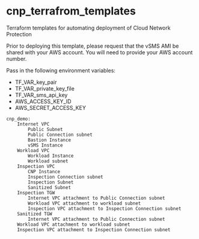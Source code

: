 # cnp_terrafrom_templates

Terraform templates for automating deployment of Cloud Network Protection

Prior to deploying this template, please request that the vSMS AMI be shared with your AWS account.  You will need to provide your AWS account number.

Pass in the following environment variables:
* TF_VAR_key_pair
* TF_VAR_private_key_file
* TF_VAR_sms_api_key
* AWS_ACCESS_KEY_ID
* AWS_SECRET_ACCESS_KEY

```
cnp_demo:
	Internet VPC
		Public Subnet
		Public Connection subnet
		Bastion Instance
		vSMS Instance
	Workload VPC
		Workload Instance
		Workload subnet
	Inspection VPC
		CNP Instance
		Inspection Connection subnet
		Inspection Subnet
		Sanitized Subnet
	Inspection TGW
		Internet VPC attachment to Public Connection subnet
		Workload VPC attachment to workload subnet
		Inspection VPC attachment to Inspection Connection subnet
	Sanitized TGW
		Internet VPC attachment to Public Connection subnet
    Workload VPC attachment to workload subnet
    Inspection VPC attachment to Inspection Connection subnet
```